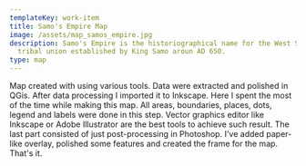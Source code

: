 ```yaml
---
templateKey: work-item
title: Samo's Empire Map
image: /assets/map_samos_empire.jpg
description: Samo's Empire is the historiographical name for the West Slavic
  tribal union established by King Samo aroun AD 650.
type: map
---
```

Map created with using various tools. Data were extracted and polished in QGis.
After data processing I imported it to Inkscape. Here I spent the most of the time while making this map. All areas, boundaries, places, dots, legend and labels were done in this step. Vector graphics editor like Inkscape or Adobe Illustrator are the best tools to achieve such result. 
The last part consisted of just post-processing in Photoshop. I've added paper-like overlay, polished some features and created the frame for the map. That's it.